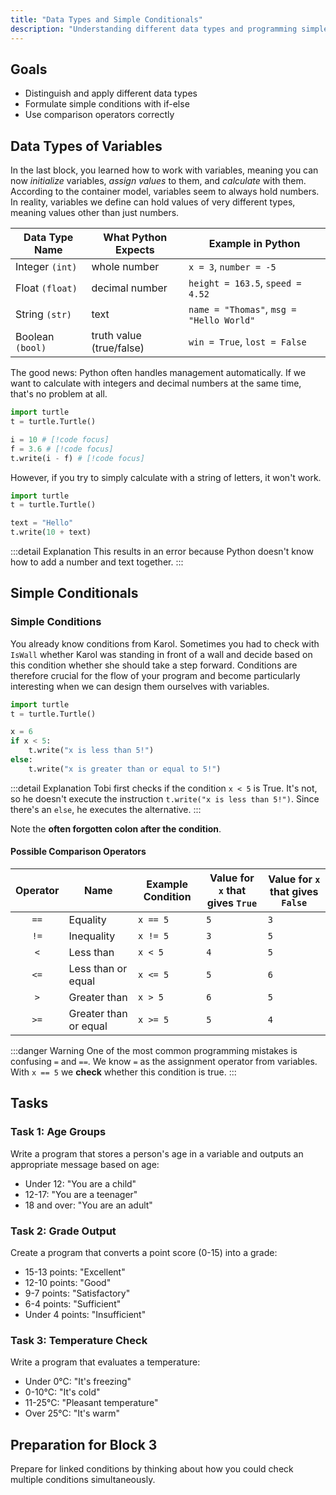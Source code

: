 ```yaml
---
title: "Data Types and Simple Conditionals"
description: "Understanding different data types and programming simple decisions with if statements."
---
```


## Goals
- Distinguish and apply different data types
- Formulate simple conditions with if-else
- Use comparison operators correctly

## Data Types of Variables

In the last block, you learned how to work with variables, meaning you can now *initialize* variables, *assign values* to them, and *calculate* with them. According to the container model, variables seem to always hold numbers. In reality, variables we define can hold values of very different types, meaning values other than just numbers.

| Data Type Name | What Python Expects | Example in Python |
|----------------|---------------------|-------------------|
| Integer `(int)` | whole number | `x = 3`, `number = -5` |
| Float `(float)` | decimal number | `height = 163.5`, `speed = 4.52` |
| String `(str)` | text | `name = "Thomas"`, `msg = "Hello World"` |
| Boolean `(bool)` | truth value (true/false) | `win = True`, `lost = False` |

The good news: Python often handles management automatically. If we want to calculate with integers and decimal numbers at the same time, that's no problem at all.

```python
import turtle
t = turtle.Turtle()

i = 10 # [!code focus]
f = 3.6 # [!code focus]
t.write(i - f) # [!code focus]
```

However, if you try to simply calculate with a string of letters, it won't work.

```python
import turtle
t = turtle.Turtle()

text = "Hello"
t.write(10 + text)
```

:::detail Explanation
This results in an error because Python doesn't know how to add a number and text together.
:::

## Simple Conditionals

### Simple Conditions

You already know conditions from Karol. Sometimes you had to check with `IsWall` whether Karol was standing in front of a wall and decide based on this condition whether she should take a step forward. Conditions are therefore crucial for the flow of your program and become particularly interesting when we can design them ourselves with variables.

```python
import turtle
t = turtle.Turtle()

x = 6
if x < 5:
    t.write("x is less than 5!")
else:
    t.write("x is greater than or equal to 5!")
```

:::detail Explanation
Tobi first checks if the condition `x < 5` is True. It's not, so he doesn't execute the instruction `t.write("x is less than 5!")`. Since there's an `else`, he executes the alternative.
:::

Note the **often forgotten colon after the condition**.

#### Possible Comparison Operators
| Operator | Name | Example Condition | Value for `x` that gives `True` | Value for `x` that gives `False` |
|:-------:|------|-------------------|--------------------------------|---------------------------------|
| `==` | Equality | `x == 5` | `5` | `3` |
| `!=` | Inequality | `x != 5` | `3` | `5` |
| `<` | Less than | `x < 5` | `4` | `5` |
| `<=` | Less than or equal | `x <= 5` | `5` | `6` |
| `>` | Greater than | `x > 5` | `6` | `5` |
| `>=` | Greater than or equal | `x >= 5` | `5` | `4` |

:::danger Warning
One of the most common programming mistakes is confusing `=` and `==`. We know `=` as the assignment operator from variables. With `x == 5` we **check** whether this condition is true.
:::

## Tasks

### Task 1: Age Groups
Write a program that stores a person's age in a variable and outputs an appropriate message based on age:
- Under 12: "You are a child"
- 12-17: "You are a teenager"
- 18 and over: "You are an adult"

### Task 2: Grade Output
Create a program that converts a point score (0-15) into a grade:
- 15-13 points: "Excellent"
- 12-10 points: "Good"
- 9-7 points: "Satisfactory"
- 6-4 points: "Sufficient"
- Under 4 points: "Insufficient"

### Task 3: Temperature Check
Write a program that evaluates a temperature:
- Under 0°C: "It's freezing"
- 0-10°C: "It's cold"
- 11-25°C: "Pleasant temperature"
- Over 25°C: "It's warm"

## Preparation for Block 3
Prepare for linked conditions by thinking about how you could check multiple conditions simultaneously.
